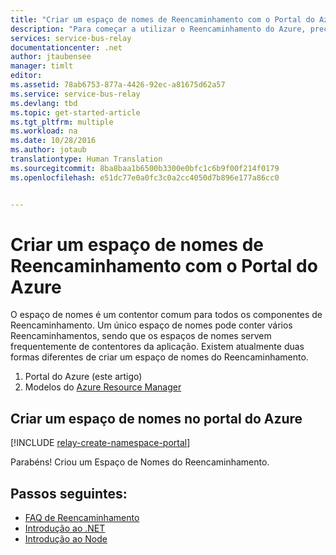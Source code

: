 ```yaml
---
title: "Criar um espaço de nomes de Reencaminhamento com o Portal do Azure | Microsoft Docs"
description: "Para começar a utilizar o Reencaminhamento do Azure, precisa de um espaço de nomes. Eis como criar um espaço de nomes com o Portal do Azure."
services: service-bus-relay
documentationcenter: .net
author: jtaubensee
manager: timlt
editor: 
ms.assetid: 78ab6753-877a-4426-92ec-a81675d62a57
ms.service: service-bus-relay
ms.devlang: tbd
ms.topic: get-started-article
ms.tgt_pltfrm: multiple
ms.workload: na
ms.date: 10/28/2016
ms.author: jotaub
translationtype: Human Translation
ms.sourcegitcommit: 8ba8baa1b6500b3300e0bfc1c6b9f00f214f0179
ms.openlocfilehash: e51dc77e0a0fc3c0a2cc4050d7b896e177a86cc0


---
```

# <a name="create-a-relay-namespace-using-the-azure-portal"></a>Criar um espaço de nomes de Reencaminhamento com o Portal do Azure
O espaço de nomes é um contentor comum para todos os componentes de Reencaminhamento. Um único espaço de nomes pode conter vários Reencaminhamentos, sendo que os espaços de nomes servem frequentemente de contentores da aplicação. Existem atualmente duas formas diferentes de criar um espaço de nomes do Reencaminhamento.

1. Portal do Azure (este artigo)
2. Modelos do [Azure Resource Manager](../azure-resource-manager/resource-group-overview.md)

## <a name="create-a-namespace-in-the-azure-portal"></a>Criar um espaço de nomes no portal do Azure
[!INCLUDE [relay-create-namespace-portal](../../includes/relay-create-namespace-portal.md)]

Parabéns! Criou um Espaço de Nomes do Reencaminhamento.

## <a name="next-steps"></a>Passos seguintes:
* [FAQ de Reencaminhamento](relay-faq.md)
* [Introdução ao .NET](relay-hybrid-connections-dotnet-get-started.md)
* [Introdução ao Node](relay-hybrid-connections-node-get-started.md)




<!--HONumber=Nov16_HO3-->


